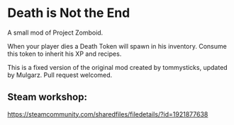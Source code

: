 # Death is Not the End
A small mod of Project Zomboid.

When your player dies a Death Token will spawn in his inventory. Consume this token to inherit his XP and recipes.

This is a fixed version of the original mod created by tommysticks, updated by Mulgarz. Pull request welcomed.

## Steam workshop: 

https://steamcommunity.com/sharedfiles/filedetails/?id=1921877638
